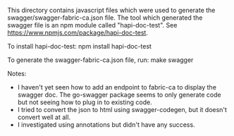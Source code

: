 This directory contains javascript files which were used to generate the
swagger/swagger-fabric-ca.json file.  The tool which generated the
swagger file is an npm module called "hapi-doc-test".
See https://www.npmjs.com/package/hapi-doc-test.

To install hapi-doc-test:
   npm install hapi-doc-test

To generate the swagger-fabric-ca.json file, run:
   make swagger

Notes:
* I haven't yet seen how to add an endpoint to fabric-ca to display the swagger doc.
  The go-swagger package seems to only generate code but not seeing how to plug in
  to existing code.
* I tried to convert the json to html using swagger-codegen, but it doesn't
  convert well at all.
* I investigated using annotations but didn't have any success.
